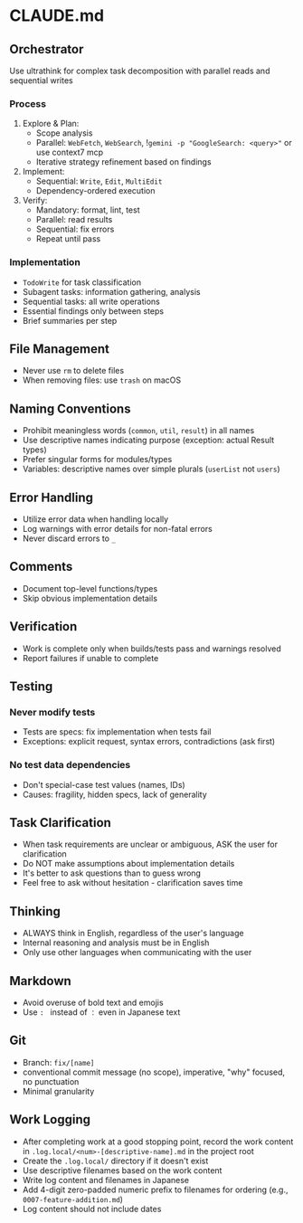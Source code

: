 # CLAUDE.md

## Orchestrator

Use ultrathink for complex task decomposition with parallel reads and sequential writes

### Process

1. Explore & Plan:
   - Scope analysis
   - Parallel: `WebFetch`, `WebSearch`, !`gemini -p "GoogleSearch: <query>"` or use context7 mcp
   - Iterative strategy refinement based on findings
2. Implement:
   - Sequential: `Write`, `Edit`, `MultiEdit`
   - Dependency-ordered execution
3. Verify:
   - Mandatory: format, lint, test
   - Parallel: read results
   - Sequential: fix errors
   - Repeat until pass

### Implementation

- `TodoWrite` for task classification
- Subagent tasks: information gathering, analysis
- Sequential tasks: all write operations
- Essential findings only between steps
- Brief summaries per step

## File Management

- Never use `rm` to delete files
- When removing files: use `trash` on macOS

## Naming Conventions

- Prohibit meaningless words (`common`, `util`, `result`) in all names
- Use descriptive names indicating purpose (exception: actual Result types)
- Prefer singular forms for modules/types
- Variables: descriptive names over simple plurals (`userList` not `users`)

## Error Handling

- Utilize error data when handling locally
- Log warnings with error details for non-fatal errors
- Never discard errors to `_`

## Comments

- Document top-level functions/types
- Skip obvious implementation details

## Verification

- Work is complete only when builds/tests pass and warnings resolved
- Report failures if unable to complete

## Testing

### Never modify tests

- Tests are specs: fix implementation when tests fail
- Exceptions: explicit request, syntax errors, contradictions (ask first)

### No test data dependencies

- Don't special-case test values (names, IDs)
- Causes: fragility, hidden specs, lack of generality

## Task Clarification

- When task requirements are unclear or ambiguous, ASK the user for clarification
- Do NOT make assumptions about implementation details
- It's better to ask questions than to guess wrong
- Feel free to ask without hesitation - clarification saves time

## Thinking

- ALWAYS think in English, regardless of the user's language
- Internal reasoning and analysis must be in English
- Only use other languages when communicating with the user

## Markdown

- Avoid overuse of bold text and emojis
- Use `: ` instead of `：` even in Japanese text

## Git

- Branch: `fix/[name]`
- conventional commit message (no scope), imperative, "why" focused, no punctuation
- Minimal granularity

## Work Logging

- After completing work at a good stopping point, record the work content in `.log.local/<num>-[descriptive-name].md` in the project root
- Create the `.log.local/` directory if it doesn't exist
- Use descriptive filenames based on the work content
- Write log content and filenames in Japanese
- Add 4-digit zero-padded numeric prefix to filenames for ordering (e.g., `0007-feature-addition.md`)
- Log content should not include dates
